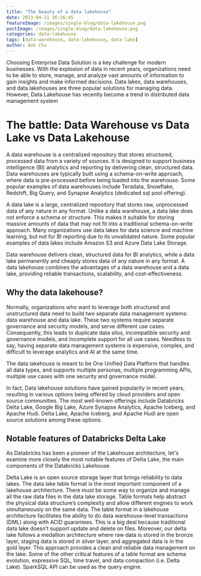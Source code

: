 ```yaml
---
title: "The beauty of a data lakehouse"
date: 2023-04-11 16:26:45
featureImage: /images/single-blog/data-lakehouse.png
postImage: /images/single-blog/data-lakehouse.png
categories: data-lakehouse
tags: [data-warehouse, data-lakehouse, data-lake]
author: Anh Chu
---
```


Choosing Enterprise Data Solution is a key challenge for modern businesses. With the explosion of data in recent years, organizations need to be able to store, manage, and analyze vast amounts of information to gain insights and make informed decisions. Data lakes, data warehouses, and data lakehouses are three popular solutions for managing data. However, Data Lakehouse has recently become a trend in distributed data management system 

# The battle: Data Warehouse vs Data Lake vs Data Lakehouse

A data warehouse is a centralized repository that stores structured, processed data from a variety of sources. It is designed to support business intelligence (BI) analytics and reporting by delivering clean, structured data. Data warehouses are typically built using a schema-on-write approach, where data is pre-processed before being loaded into the warehouse. Some popular examples of data warehouses include Teradata, Snowflake, Redshift, Big Query, and Synapse Analytics (dedicated sql pool offering).

A data lake is a large, centralized repository that stores raw, unprocessed data of any nature in any format. Unlike a data warehouse, a data lake does not enforce a schema or structure. This makes it suitable for storing massive amounts of data that may not fit into a traditional schema-on-write approach. Many organizations use data lakes for data science and machine learning, but not for BI reporting due to its unvalidated nature. Some popular examples of data lakes include Amazon S3 and Azure Data Lake Storage.

Data warehouse delivers clean, structured data for BI analytics, while a data lake permanently and cheaply stores data of any nature in any format. A data lakehouse combines the advantages of a data warehouse and a data lake, providing reliable transactions, scalability, and cost-effectiveness.


## Why the data lakehouse?

Normally, organizations who want to leverage both structured and unstructured data need to build two separate data management systems: data warehouse and data lake. These two systems require separate governance and security models, and serve different use cases. Consequently, this leads to duplicate data silos, incompatible security and governance models, and incomplete support for all use cases. Needless to say, having separate data management systems is expensive, complex, and difficult to leverage analytics and AI at the same time.

The data lakehouse is meant to be One Unified Data Platform that handles all data types, and supports multiple personas, multiple programming APIs, multiple use cases with one security and governance model.

In fact, Data lakehouse solutions have gained popularity in recent years, resulting in various options being offered by cloud providers and open source communities. The most well-known offerings include Databricks Delta Lake, Google Big Lake, Azure Synapse Analytics, Apache Iceberg, and Apache Hudi. Delta Lake, Apache Iceberg, and Apache Hudi are open source solutions among these options.

## Notable features of Databricks Delta Lake

As Databricks has been a pioneer of the Lakehouse architecture, let's examine more closely the most notable features of Delta Lake, the main components of the Databricks Lakehouse 

Delta Lake is an open source storage layer that brings reliability to data lakes. The data lake table format is the most important component of a lakehouse architecture. There must be some way to organize and manage all the raw data files in the data lake storage. Table formats help abstract the physical data structure’s complexity and allow different engines to work simultaneously on the same data. The table format in a lakehouse architecture facilitates the ability to do data warehouse-level transactions (DML) along with ACID guarantees. This is a big deal because traditional data lake doesn’t support update and delete on files. Moreover, our delta lake follows a medallion architecture where raw data is stored in the bronze layer, staging data is stored in silver layer, and aggregated data is in the gold layer. This approach provides a clean and reliable data management on the lake. Some of the other critical features of a table format are schema evolution, expressive SQL, time travel, and data compaction (i.e. Delta Lake). SparkSQL API can be used as the query engine.



